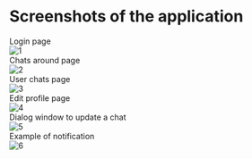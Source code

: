 # Screenshots of the application
Login page  
![1](https://user-images.githubusercontent.com/48119336/122210574-fe9a2880-cecf-11eb-8d46-3a777ce9edc7.png)  
Chats around page  
![2](https://user-images.githubusercontent.com/48119336/122210622-09ed5400-ced0-11eb-9a61-b5d114c11f4f.png)  
User chats page  
![3](https://user-images.githubusercontent.com/48119336/122210646-0f4a9e80-ced0-11eb-978d-be3a589b0993.png)  
Edit profile page  
![4](https://user-images.githubusercontent.com/48119336/122210681-183b7000-ced0-11eb-8a9b-327df3180225.png)  
Dialog window to update a chat  
![5](https://user-images.githubusercontent.com/48119336/122210788-36a16b80-ced0-11eb-97f8-e3e9e4ba510a.png)  
Example of notification  
![6](https://user-images.githubusercontent.com/48119336/122210825-415c0080-ced0-11eb-9187-532b0835d6d3.png)  

